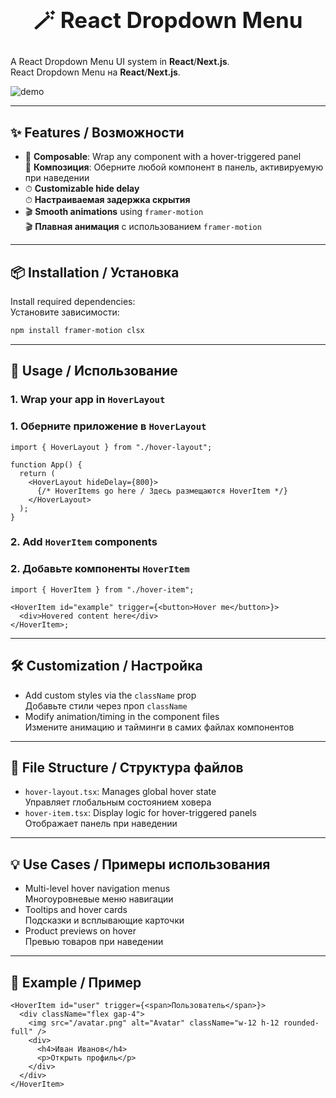 <h1 align="center" style="font-size:2.5em;">🪄 React Dropdown Menu</h1>

A React Dropdown Menu UI system in **React**/**Next.js**.  
React Dropdown Menu на **React**/**Next.js**.

![demo](./example.gif)

---

## ✨ Features / Возможности

- 🧩 **Composable**: Wrap any component with a hover-triggered panel  
  🧩 **Композиция**: Оберните любой компонент в панель, активируемую при наведении
- ⏱ **Customizable hide delay**  
  ⏱ **Настраиваемая задержка скрытия**
- 🎬 **Smooth animations** using `framer-motion`  
  🎬 **Плавная анимация** с использованием `framer-motion`

---

## 📦 Installation / Установка

Install required dependencies:  
Установите зависимости:

```bash
npm install framer-motion clsx
```

---

## 🧠 Usage / Использование

### 1. Wrap your app in `HoverLayout`

### 1. Оберните приложение в `HoverLayout`

```tsx
import { HoverLayout } from "./hover-layout";

function App() {
  return (
    <HoverLayout hideDelay={800}>
      {/* HoverItems go here / Здесь размещаются HoverItem */}
    </HoverLayout>
  );
}
```

### 2. Add `HoverItem` components

### 2. Добавьте компоненты `HoverItem`

```tsx
import { HoverItem } from "./hover-item";

<HoverItem id="example" trigger={<button>Hover me</button>}>
  <div>Hovered content here</div>
</HoverItem>;
```

---

## 🛠 Customization / Настройка

- Add custom styles via the `className` prop  
  Добавьте стили через проп `className`
- Modify animation/timing in the component files  
  Измените анимацию и тайминги в самих файлах компонентов

---

## 📁 File Structure / Структура файлов

- `hover-layout.tsx`: Manages global hover state  
  Управляет глобальным состоянием ховера
- `hover-item.tsx`: Display logic for hover-triggered panels  
  Отображает панель при наведении

---

## 💡 Use Cases / Примеры использования

- Multi-level hover navigation menus  
  Многоуровневые меню навигации
- Tooltips and hover cards  
  Подсказки и всплывающие карточки
- Product previews on hover  
  Превью товаров при наведении

---

## 🧪 Example / Пример

```tsx
<HoverItem id="user" trigger={<span>Пользователь</span>}>
  <div className="flex gap-4">
    <img src="/avatar.png" alt="Avatar" className="w-12 h-12 rounded-full" />
    <div>
      <h4>Иван Иванов</h4>
      <p>Открыть профиль</p>
    </div>
  </div>
</HoverItem>
```
